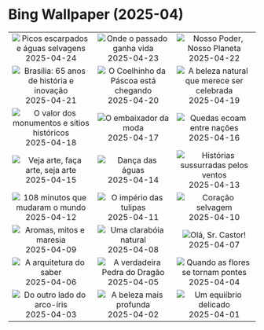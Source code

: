 # Bing Wallpaper (2025-04)

|  |  |  |
|:---:|:---:|:---:|
| ![](https://www.bing.com/th?id=OHR.KenaiSpires_PT-BR2765699166_400x240.jpg "Picos escarpados e águas selvagens") 2025-04-24 | ![](https://www.bing.com/th?id=OHR.GlobeTheatre_PT-BR2484921869_400x240.jpg "Onde o passado ganha vida") 2025-04-23 | ![](https://www.bing.com/th?id=OHR.YellowstoneSpring_PT-BR0628932864_400x240.jpg "Nosso Poder, Nosso Planeta") 2025-04-22 |
| ![](https://www.bing.com/th?id=OHR.AniversarioBrasilia_PT-BR0404109011_400x240.jpg "Brasília: 65 anos de história e inovação") 2025-04-21 | ![](https://www.bing.com/th?id=OHR.BunnyLove_PT-BR9190228390_400x240.jpg "O Coelhinho da Páscoa está chegando") 2025-04-20 | ![](https://www.bing.com/th?id=OHR.ZionValley_PT-BR8868751465_400x240.jpg "A beleza natural que merece ser celebrada") 2025-04-19 |
| ![](https://www.bing.com/th?id=OHR.GoremeTurkey_PT-BR0414820680_400x240.jpg "O valor dos monumentos e sítios históricos") 2025-04-18 | ![](https://www.bing.com/th?id=OHR.EcuadorBird_PT-BR5045243813_400x240.jpg "O embaixador da moda") 2025-04-17 | ![](https://www.bing.com/th?id=OHR.FozdoIguacu2025_PT-BR5499701871_400x240.jpg "Quedas ecoam entre nações") 2025-04-16 |
| ![](https://www.bing.com/th?id=OHR.BeachArt_PT-BR4894197418_400x240.jpg "Veja arte, faça arte, seja arte") 2025-04-15 | ![](https://www.bing.com/th?id=OHR.SpottedDolphins_PT-BR4725039948_400x240.jpg "Dança das águas") 2025-04-14 | ![](https://www.bing.com/th?id=OHR.AniversarioFortaleza_PT-BR2253033645_400x240.jpg "Histórias sussurradas pelos ventos") 2025-04-13 |
| ![](https://www.bing.com/th?id=OHR.SpaceFlight_PT-BR1652543641_400x240.jpg "108 minutos que mudaram o mundo") 2025-04-12 | ![](https://www.bing.com/th?id=OHR.TulipsWindmill_PT-BR1514723393_400x240.jpg "O império das tulipas") 2025-04-11 | ![](https://www.bing.com/th?id=OHR.LittleFoxes_PT-BR1339249223_400x240.jpg "Coração selvagem") 2025-04-10 |
| ![](https://www.bing.com/th?id=OHR.BlueNaxos_PT-BR1208172497_400x240.jpg "Aromas, mitos e maresia") 2025-04-09 | ![](https://www.bing.com/th?id=OHR.LagoaPortugal_PT-BR7570648831_400x240.jpg "Uma clarabóia natural") 2025-04-08 | ![](https://www.bing.com/th?id=OHR.BeaverDay_PT-BR0574676705_400x240.jpg "Olá, Sr. Castor!") 2025-04-07 |
| ![](https://www.bing.com/th?id=OHR.PeabodyBaltimore_PT-BR0400301029_400x240.jpg "A arquitetura do saber") 2025-04-06 | ![](https://www.bing.com/th?id=OHR.GaztelugatxeSunset_PT-BR7140171016_400x240.jpg "A verdadeira Pedra do Dragão") 2025-04-05 | ![](https://www.bing.com/th?id=OHR.CherryBlossomDC_PT-BR6371827217_400x240.jpg "Quando as flores se tornam pontes") 2025-04-04 |
| ![](https://www.bing.com/th?id=OHR.SaguaroRainbow_PT-BR3397933674_400x240.jpg "Do outro lado do arco-íris") 2025-04-03 | ![](https://www.bing.com/th?id=OHR.CanyonItaimbezinho_PT-BR4970821899_400x240.jpg "A beleza mais profunda") 2025-04-02 | ![](https://www.bing.com/th?id=OHR.TicanFrog_PT-BR2144380781_400x240.jpg "Um equiíbrio delicado") 2025-04-01 |
